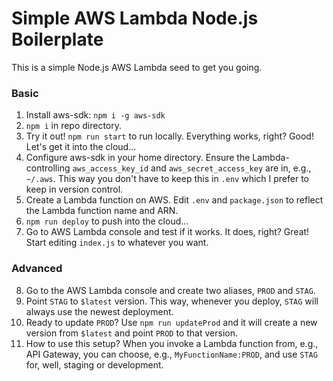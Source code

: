 # Simple AWS Lambda Node.js Boilerplate

This is a simple Node.js AWS Lambda seed to get you going.

### Basic

1. Install aws-sdk: `npm i -g aws-sdk`
2. `npm i` in repo directory.
3. Try it out! `npm run start` to run locally. Everything works, right? Good!
   Let's get it into the cloud...
4. Configure aws-sdk in your home directory. Ensure the Lambda-controlling
   `aws_access_key_id` and `aws_secret_access_key` are in, e.g., `~/.aws`. This
   way you don't have to keep this in `.env` which I prefer to keep in version
   control.
5. Create a Lambda function on AWS. Edit `.env` and `package.json` to reflect
   the Lambda function name and ARN.
6. `npm run deploy` to push into the cloud...
7. Go to AWS Lambda console and test if it works. It does, right? Great! Start
   editing `index.js` to whatever you want.

### Advanced

8. Go to the AWS Lambda console and create two aliases, `PROD` and `STAG`.
9. Point `STAG` to `$latest` version. This way, whenever you deploy, `STAG`
   will always use the newest deployment.
10. Ready to update `PROD`? Use `npm run updateProd` and it will create a new
    version from  `$latest` and point `PROD` to that version.
11. How to use this setup? When you invoke a Lambda function from, e.g., API
    Gateway, you can choose, e.g., `MyFunctionName:PROD`, and use `STAG` for,
    well, staging or development.
